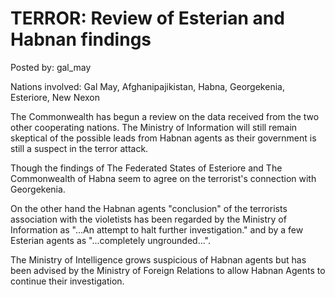 # TERROR: Review of Esterian and Habnan findings

Posted by: gal_may

Nations involved: Gal May, Afghanipajikistan, Habna, Georgekenia, Esteriore, New Nexon

The Commonwealth has begun a review on the data received from the two other cooperating nations. The Ministry of Information will still remain skeptical of the possible leads from Habnan agents as their government is still a suspect in the terror attack. 

Though the findings of The Federated States of Esteriore and The Commonwealth of Habna seem to agree on the terrorist's connection with Georgekenia. 

On the other hand the Habnan agents "conclusion" of the terrorists association with the violetists has been regarded by the Ministry of Information as "...An attempt to halt further investigation." and by a few Esterian agents as "...completely ungrounded...".

The Ministry of Intelligence grows suspicious of Habnan agents but has been advised by the Ministry of Foreign Relations to allow Habnan Agents to continue their investigation.



